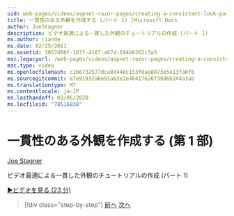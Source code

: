 ```yaml
---
uid: web-pages/videos/aspnet-razor-pages/creating-a-consistent-look-part-1
title: 一貫性のある外観を作成する (パート 1) |Microsoft Docs
author: JoeStagner
description: ビデオ最適による一貫した外観のチュートリアルの作成 (パート 1)
ms.author: riande
ms.date: 02/25/2011
ms.assetid: 1057d00f-187f-4187-a674-194b6262c3a3
msc.legacyurl: /web-pages/videos/aspnet-razor-pages/creating-a-consistent-look-part-1
msc.type: video
ms.openlocfilehash: c1b6732577dca8d448c153f0ae8073e5e13fa0f6
ms.sourcegitcommit: e7e91932a6e91a63e2e46417626f39d6b244a3ab
ms.translationtype: MT
ms.contentlocale: ja-JP
ms.lasthandoff: 03/06/2020
ms.locfileid: "78516838"
---
```

# <a name="creating-a-consistent-look-part-1"></a>一貫性のある外観を作成する (第 1 部)

[Joe Stagner](https://github.com/JoeStagner)

ビデオ最適による一貫した外観のチュートリアルの作成 (パート 1)

[&#9654;ビデオを見る (23 分)](https://channel9.msdn.com/Blogs/ASP-NET-Site-Videos/creating-a-consistent-look-(part-1))

> [!div class="step-by-step"]
> [前へ](introduction-to-aspnet-web-programming-using-the-razor-syntax.md)
> [次へ](creating-a-consistent-look-part-2.md)
